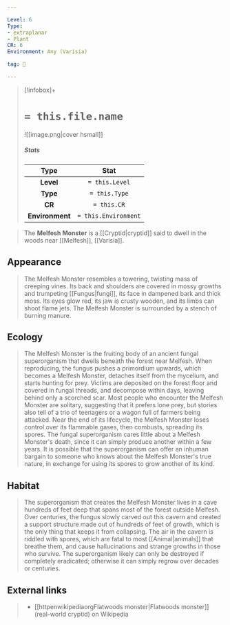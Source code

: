```yaml
---

Level: 6
Type:
- extraplanar
- Plant
CR: 6
Environment: Any (Varisia)

tag: 👹

---
```


> [!infobox]+
> #  `= this.file.name`
> ![[image.png|cover hsmall]]
> ##### Stats
> Type | Stat |
> :---:|:---:|
> **Level** | `= this.Level` |
> **Type** | `= this.Type` |
> **CR** | `= this.CR` |
> **Environment** | `= this.Environment` |



> The **Melfesh Monster** is a [[Cryptid|cryptid]] said to dwell in the woods near [[Melfesh]], [[Varisia]].



## Appearance

> The Melfesh Monster resembles a towering, twisting mass of creeping vines. Its back and shoulders are covered in mossy growths and trumpeting [[Fungus|fungi]], its face in dampened bark and thick moss. Its eyes glow red, its jaw is crusty wooden, and its limbs can shoot flame jets. The Melfesh Monster is surrounded by a stench of burning manure.


## Ecology

> The Melfesh Monster is the fruiting body of an ancient fungal superorganism that dwells beneath the forest near Melfesh. When reproducing, the fungus pushes a primordium upwards, which becomes a Melfesh Monster, detaches itself from the mycelium, and starts hunting for prey. Victims are deposited on the forest floor and covered in fungal threads, and decompose within days, leaving behind only a scorched scar.
> Most people who encounter the Melfesh Monster are solitary, suggesting that it prefers lone prey, but stories also tell of a trio of teenagers or a wagon full of farmers being attacked.
> Near the end of its lifecycle, the Melfesh Monster loses control over its flammable gases, then combusts, spreading its spores. The fungal superorganism cares little about a Melfesh Monster's death, since it can simply produce another within a few years. It is possible that the superorganism can offer an inhuman bargain to someone who knows about the Melfesh Monster's true nature, in exchange for using its spores to grow another of its kind.


## Habitat

> The superorganism that creates the Melfesh Monster lives in a cave hundreds of feet deep that spans most of the forest outside Melfesh. Over centuries, the fungus slowly carved out this cavern and created a support structure made out of hundreds of feet of growth, which is the only thing that keeps it from collapsing. The air in the cavern is riddled with spores, which are fatal to most [[Animal|animals]] that breathe them, and cause hallucinations and strange growths in those who survive. The superorganism likely can only be destroyed if completely eradicated; otherwise it can simply regrow over decades or centuries.




## External links

> - [[httpenwikipediaorgFlatwoods monster|Flatwoods monster]] (real-world cryptid) on Wikipedia




